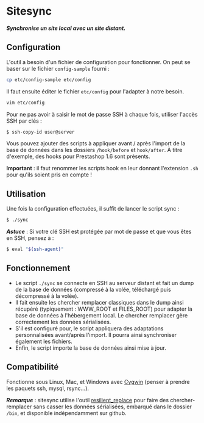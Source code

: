 Sitesync
===

***Synchronise un site local avec un site distant.***

Configuration
---

L'outil a besoin d'un fichier de configuration pour fonctionner. On peut se baser sur le fichier `config-sample` fourni :
```bash
cp etc/config-sample etc/config
```

Il faut ensuite éditer le fichier `etc/config` pour l'adapter à notre besoin.

```bash
vim etc/config
```

Pour ne pas avoir à saisir le mot de passe SSH à chaque fois, utiliser l'accès SSH par clés :

```bash
$ ssh-copy-id user@server
```

Vous pouvez ajouter des scripts à appliquer avant / après l'import de la base de données dans les dossiers `/hook/before` et `hook/after`. À titre d'exemple, des hooks pour Prestashop 1.6 sont présents. 

__Important__ : il faut renommer les scripts hook en leur donnant l'extension `.sh` pour qu'ils soient pris en compte !

Utilisation
---

Une fois la configuration effectuées, il suffit de lancer le script sync :

```bash
$ ./sync
```

***Astuce*** : Si votre clé SSH est protégée par mot de passe et que vous êtes en SSH, pensez à :

```bash
$ eval "$(ssh-agent)"
```

Fonctionnement
---

* Le script ```./sync``` se connecte en SSH au serveur distant et fait un dump de la base de données (compressé à la volée, téléchargé puis décompressé à la volée).
* Il fait ensuite les chercher remplacer classiques dans le dump ainsi récupéré (typiquement : WWW_ROOT et FILES_ROOT) pour adapter la base de données à l'hébergement local. Le chercher remplacer gère correctement les données sérialisées.
* S'il est configuré pour, le script appliquera des adaptations personnalisées avant/après l'import. Il pourra ainsi synchroniser également les fichiers.
* Enfin, le script importe la base de données ainsi mise à jour.

Compatibilité
---

Fonctionne sous Linux, Mac, et Windows avec [Cygwin](http://cygwin.com/install.html) (penser à prendre les paquets ssh, mysql, rsync...).

***Remarque*** : sitesync utilise l'outil [resilient_replace](https://github.com/pa-de-solminihac/resilient_replace) pour faire des chercher-remplacer sans casser les données sérialisées, embarqué dans le dossier ```/bin```, et disponible indépendamment sur github.
